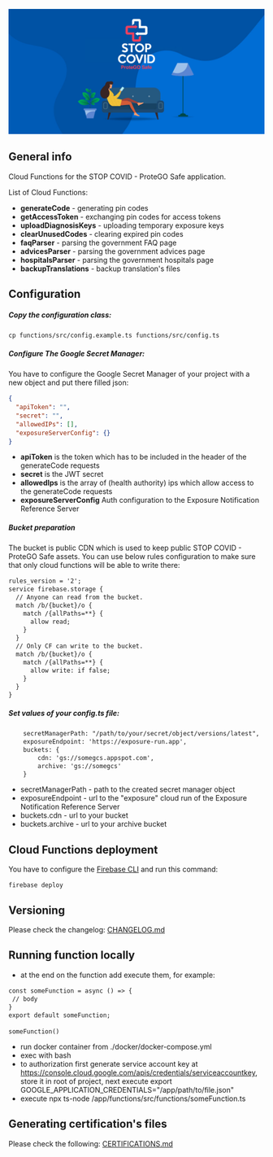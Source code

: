 ![STOP COVID - ProteGO Safe](./doc/img/baner.jpg "STOP COVID - ProteGO Safe")

## General info

Cloud Functions for the STOP COVID - ProteGO Safe application.

List of Cloud Functions:

- **generateCode** - generating pin codes
- **getAccessToken** - exchanging pin codes for access tokens
- **uploadDiagnosisKeys** - uploading temporary exposure keys
- **clearUnusedCodes** - clearing expired pin codes 
- **faqParser** - parsing the government FAQ page
- **advicesParser** - parsing the government advices page
- **hospitalsParser** - parsing the government hospitals page
- **backupTranslations** - backup translation's files


## Configuration

##### Copy the configuration class:
```shell script
cp functions/src/config.example.ts functions/src/config.ts
```

##### Configure The Google Secret Manager:
You have to configure the Google Secret Manager of your project with a new object and put there filled json: 

```json
{
  "apiToken": "",
  "secret": "",
  "allowedIPs": [],
  "exposureServerConfig": {}
}
```
- **apiToken** is the token which has to be included in the header of the generateCode requests
- **secret** is the JWT secret
- **allowedIps** is the array of (health authority) ips which allow access to the generateCode requests
- **exposureServerConfig** Auth configuration to the Exposure Notification Reference Server

##### Bucket preparation

The bucket is public CDN which is used to keep public STOP COVID - ProteGO Safe assets.
You can use below rules configuration to make sure that only 
cloud functions will be able to write there:


```text
rules_version = '2';
service firebase.storage {
  // Anyone can read from the bucket.
  match /b/{bucket}/o {
    match /{allPaths=**} {
      allow read;
    }
  }
  // Only CF can write to the bucket.
  match /b/{bucket}/o {
    match /{allPaths=**} {
      allow write: if false;
    }
  }
}
```

##### Set values of your config.ts file:
```text
    secretManagerPath: "/path/to/your/secret/object/versions/latest",
    exposureEndpoint: 'https://exposure-run.app',
    buckets: {
        cdn: 'gs://somegcs.appspot.com',
        archive: 'gs://somegcs'
    }
```

- secretManagerPath - path to the created secret manager object
- exposureEndpoint - url to the "exposure" cloud run of the Exposure Notification Reference Server
- buckets.cdn - url to your bucket 
- buckets.archive - url to your archive bucket 

## Cloud Functions deployment

You have to configure the [Firebase CLI](https://firebase.google.com/docs/cli) and run this command:

```shell script
firebase deploy
```
## Versioning

Please check the changelog: [CHANGELOG.md](CHANGELOG.md)

## Running function locally
- at the end on the function add execute them, for example:
```shell script
const someFunction = async () => {
 // body
}
export default someFunction;

someFunction()

```
- run docker container from ./docker/docker-compose.yml
- exec with bash
- to authorization first generate service account key at https://console.cloud.google.com/apis/credentials/serviceaccountkey, store it in root of project, next execute export GOOGLE_APPLICATION_CREDENTIALS="/app/path/to/file.json"
- execute npx ts-node /app/functions/src/functions/someFunction.ts

## Generating certification's files

Please check the following: [CERTIFICATIONS.md](./doc/certifications.md)